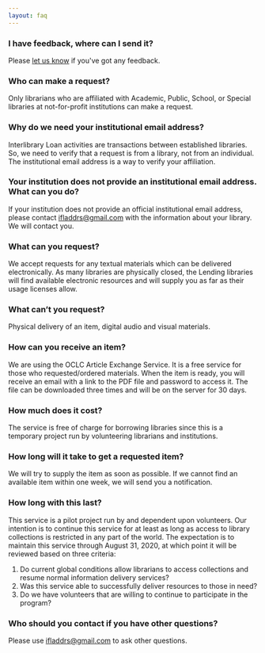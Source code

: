 ```yaml
---
layout: faq
---
```

### I have feedback, where can I send it?
Please <a href = "mailto:ifladdrs@gmail.com">let us know</a> if you've got any feedback.

### Who can make a request?
Only librarians who are affiliated with Academic, Public, School, or Special libraries at not-for-profit institutions can make a request.

### Why do we need your institutional email address?
Interlibrary Loan activities are transactions between established libraries. So, we need to verify that a request is from a library, not from an individual. The institutional email address is a way to verify your affiliation.

### Your institution does not provide an institutional email address. What can you do?
If your institution does not provide an official institutional email address, please contact ifladdrs@gmail.com with the information about your library. We will contact you.

### What can  you request?
We accept requests for any textual materials which can be delivered electronically. As many libraries are physically closed, the Lending libraries will find available electronic resources and will supply you as far as their usage licenses allow.

### What can’t you request?
Physical delivery of an item, digital audio and visual materials.

### How can you receive an item?
We are using the OCLC Article Exchange Service. It is a free service for those who requested/ordered materials. When the item is ready, you will receive an email with a link to the PDF file and password to access it. The file can be downloaded three times and will be on the server for 30 days.

### How much does it cost?
The service is free of charge for borrowing libraries since this is a temporary project run by volunteering librarians and institutions.    

### How long will it take to get a requested item?
We will try to supply the item as soon as possible. If we cannot find an available item within one week, we will send you a notification.

### How long with this last?

This service is a pilot project run by and dependent upon volunteers. Our intention is to continue this service for at least as long as access to library collections is restricted in any part of the world. The expectation is to maintain this service through August 31, 2020, at which point it will be reviewed based on three criteria:

1. Do current global conditions allow librarians to access collections and resume normal information delivery services?
2. Was this service able to successfully deliver resources to those in need?
3. Do we have volunteers that are willing to continue to participate in the program?


### Who should you contact if you have other questions?
Please use ifladdrs@gmail.com to ask other questions.
